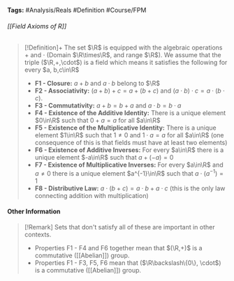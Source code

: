 **Tags:** #Analysis/Reals #Definition #Course/FPM 
###### [[Field Axioms of R]]
> [!Definition]+
> The set $\R$ is equipped with the algebraic operations $+$ and $\cdot$ (Domain $\R\times\R$, and range $\R$). We assume that the triple ($\R,+,\cdot$) is a field which means it satisfies the following for every $a, b,c\in\R$
> - **F1 - Closure:** $a + b$ and $a \cdot b$ belong to $\R$
> - **F2 - Associativity:** $(a+b)+c=a+(b+c)$ and $(a\cdot b)\cdot c = a \cdot(b\cdot c)$.
> - **F3 - Commutativity:** $a+b = b+a$ and $a\cdot b = b\cdot a$
> - **F4 - Existence of the Additive Identity:** There is a unique element $0\in\R$ such that $0 + a = a$ for all $a\in\R$
> - **F5 - Existence of the Multiplicative Identity:** There is a unique element $1\in\R$ such that $1\ne0$ and $1\cdot a = a$ for all $a\in\R$ (one consequence of this is that fields must have at least two elements)
> - **F6 - Existence of Additive Inverses:** For every $a\in\R$ there is a unique element $-a\in\R$ such that $a+(-a)=0$
> - **F7 - Existence of Multiplicative Inverses:** For every $a\in\R$ and $a\ne0$ there is a unique element $a^{-1}\in\R$ such that $a\cdot(a^{-1})=1$
> - **F8 - Distributive Law:** $a\cdot (b+c) = a\cdot b + a\cdot c$ (this is the only law connecting addition with multiplication)

#### Other Information
> [!Remark]
> Sets that don't satisfy all of these are important in other contexts.
> - Properties F1 - F4 and F6 together mean that $(\R,+)$ is a commutative ([[Abelian]]) group. 
> - Properties F1 - F3, F5, F6 mean that ($\R\backslash\{0\}, \cdot$) is a commutative ([[Abelian]]) group.